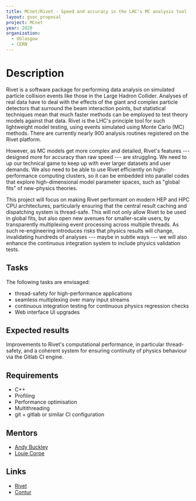 ```yaml
---
title: MCnet/Rivet - Speed and accuracy in the LHC's MC analysis tool
layout: gsoc_proposal
project: MCnet
year: 2020
organization:
  - UGlasgow
  - CERN
---
```


# Description

Rivet is a software package for performing data analysis on simulated particle collision events like those in the Large Hadron Collider. Analyses of real data have to deal with the effects of the giant and complex particle detectors that surround the beam interaction points, but statistical techniques mean that much faster methods can be employed to test theory models against that data. Rivet is the LHC's principle tool for such lightweight model testing, using events simulated using Monte Carlo (MC) methods. There are currently nearly 900 analysis routines registered on the Rivet platform.

However, as MC models get more complex and detailed, Rivet's features --- designed more for accuracy than raw speed --- are struggling. We need to up our technical game to keep up with ever larger datasets and user demands. We also need to be able to use Rivet efficiently on high-performance computing clusters, so it can be embedded into parallel codes that explore high-dimensional model parameter spaces, such as "global fits" of new-physics theories.

This project will focus on making Rivet performant on modern HEP and HPC CPU architectures, particularly ensuring that the central result caching and dispatching system is thread-safe. This will not only allow Rivet to be used in global fits, but also open new avenues for smaller-scale users, by transparently multiplexing event processing across multiple threads. As such re-engineering introduces risks that physics results will change, invalidating hundreds of analyses --- maybe in subtle ways --- we will also enhance the continuous integration system to include physics validation tests.

## Tasks

The following tasks are envisaged:

 * thread-safety for high-performance applications
 * seamless multiplexing over many input streams
 * continuous integration testing for continuous physics regression checks
 * Web interface UI upgrades

## Expected results

Improvements to Rivet's computational performance, in particular thread-safety, and a coherent system for ensuring continuity of physics behaviour via the Gitlab CI engine.

## Requirements

 * C++
 * Profiling
 * Performance optimisation
 * Multithreading
 * git + gitlab or similar CI configuration

## Mentors

 * [Andy Buckley](mailto:andy.buckley@cern.ch)
 * [Louie Corpe](mailto:louie.corpe@cern.ch)

## Links

 * [Rivet](https://rivet.hepforge.org)
 * [Contur](https://contur.hepforge.org)

